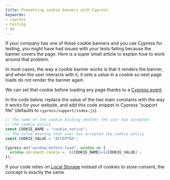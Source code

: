 ```yaml
---
title: Preventing cookie banners with Cypress
keywords:
- cypress
- testing
- qa
---
```


If your company has one of these cookie banners and you use Cypress for testing, you might have had issues with your tests failing because the banner covers the page. Here is a super small article to explain how to work around that problem.

In most cases, the way a cookie banner works is that it renders the banner, and when the user interacts with it, it sets a value in a cookie so next page loads do not render the banner again.

We can set that cookie before loading any page thanks to a [Cypress event](https://docs.cypress.io/api/events/catalog-of-events.html#App-Events).

In the code below, replace the value of the two main constants with the way it works for your website, and add this code snippet in Cypress “support file” (defaults to `cypress/support/index.js`).

```js
// The name of the cookie holding whether the user has accepted
// the cookie policy
const COOKIE_NAME = "cookie_notice";
// The value meaning that user has accepted the cookie policy
const COOKIE_VALUE = "ACCEPTED";

Cypress.on("window:before:load", window => {
  window.document.cookie = `${COOKIE_NAME}=${COOKIE_VALUE}`;
});
```

If your code relies on [Local Storage](https://developer.mozilla.org/en-US/docs/Web/API/Window/localStorage) instead of cookies to store consent, the concept is exactly the same.
